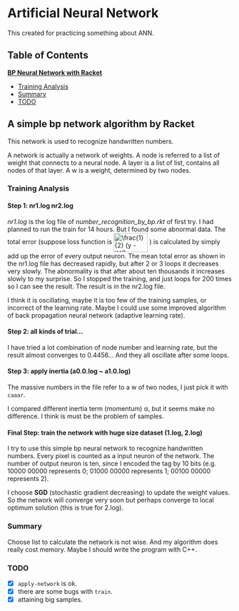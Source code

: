 # Artificial Neural Network
This created for practicing something about ANN.

## Table of Contents

[**BP Neural Network with Racket**](#a-simple-bp-network)
* [Training Analysis](#bp-ntw-racket-analysis)
* [Summary](#bp-ntw-racket-summary)
* [TODO](#bp-ntw-racket-todo)

<a name="bp-ntw-racket"></a>
## A simple bp network algorithm by Racket

This network is used to recognize handwritten numbers.

A network is actually a network of weights.
A node is referred to a list of weight that connects to a neural node.
A layer is a list of list, contains all nodes of that layer.
A w is a weight, determined by two nodes.

<a name="bp-ntw-racket-analysis"></a>
### Training Analysis
#### Step 1: nr1.log nr2.log
*nr1.log* is the log file of *number_recognition_by_bp.rkt* of first try.
I had planned to run the train for 14 hours. But I found some abnormal data.
The total error (suppose loss function is <img src="http://www.sciweavers.org/tex2img.php?eq=%5Cfrac%7B1%7D%7B2%7D%20%28y%20-%20t%29%5E2&bc=White&fc=Black&im=jpg&fs=12&ff=arev&edit=0" align="center" border="0" alt="\frac{1}{2} (y - t)^2" width="76" height="43" /> ) is calculated by simply add up the error of every output neuron.
The mean total error as shown in the nr1.log file has decreased rapidly, but after 2 or 3 loops it decreases very slowly.
The abnormality is that after about ten thousands it increases slowly to my surprise.
So I stopped the training, and just loops for 200 times so I can see the result. The result is in the nr2.log file.

I think it is oscillating, maybe it is too few of the training samples, or incorrect of the learning rate.
Maybe I could use some improved algorithm of back propagation neural network (adaptive learning rate).

#### Step 2: all kinds of trial...
I have tried a lot combination of node number and learning rate, but the result almost converges to 0.4456...
And they all oscillate after some loops.

#### Step 3: apply inertia (a0.0.log ~ a1.0.log)
The massive numbers in the file refer to a w of two nodes, I just pick it with `caaar`.

I compared different inertia term (momentum) α, but it seems make no difference. I think is must be the problem of samples.

#### Final Step: train the network with huge size dataset (1.log, 2.log)
I try to use this simple bp neural network to recognize handwritten numbers. Every pixel is counted as a input neuron of the network. The number of output neuron is ten, since I encoded the tag by 10 bits (e.g. 10000 00000 represents 0; 01000 00000 represents 1; 00100 00000 represents 2).

I choose **SGD** (stochastic gradient decreasing) to update the weight values. So the network will converge very soon but perhaps converge to local optimum solution (this is true for 2.log).

<a name="bp-ntw-racket-summary"></a>
### Summary
Choose list to calculate the network is not wise. And my algorithm does really cost memory. Maybe I should write the program with C++.

<a name="bp-ntw-racket-todo"></a>
### TODO
- [x]  `apply-network` is ok.
- [x]  there are some bugs with `train`.
- [x]  attaining big samples.
